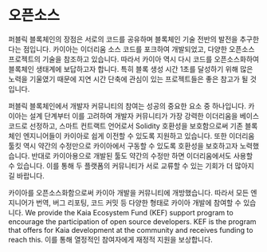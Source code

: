 # 오픈소스

퍼블릭 블록체인의 장점은 서로의 코드를 공유하며 블록체인 기술 전반의 발전을 추구한다는 점입니다. 카이아는 이더리움 소스 코드를 포크하여 개발되었고, 다양한 오픈소스 프로젝트의 기술을 참조하고 있습니다. 따라서 카이아 역시 다시 코드를 오픈소스화하여 블록체인 생태계에 보답하고자 합니다. 특히 블록 생성 시간 1초를 달성하기 위해 많은 노력을 기울였기 때문에 지연 시간 단축에 관심이 있는 프로젝트들은 좋은 참고가 될 것입니다.

퍼블릭 블록체인에서 개발자 커뮤니티의 참여는 성공의 중요한 요소 중 하나입니다. 카이아는 설계 단계부터 이를 고려하여 개발자 커뮤니티가 가장 강력한 이더리움을 베이스 코드로 선정하고, 스마트 컨트랙트 언어로서 Solidity 호환성을 보호함으로써 기존 블록체인 엔지니어들이 카이아로 쉽게 이전할 수 있도록 지원하고 있습니다. 또한 이더리움 툴킷 역시 약간의 수정만으로 카이아에서 구동할 수 있도록 호환성을 보호하고자 노력했습니다. 반대로 카이아용으로 개발된 툴도 약간의 수정만 하면 이더리움에서도 사용할 수 있습니다. 이를 통해 두 플랫폼의 커뮤니티가 서로 교류할 수 있는 기회가 더 많아지길 바랍니다.

카이아를 오픈소스화함으로써 카이아 개발을 커뮤니티에 개방했습니다. 따라서 모든 엔지니어가 번역, 버그 리포팅, 코드 커밋 등 다양한 형태로 카이아 개발에 참여할 수 있습니다. We provide the Kaia Ecosystem Fund (KEF) support program to encourage the participation of open source developers. KEF is the program that offers for Kaia development at the community and receives funding to reach this. 이를 통해 열정적인 참여자에게 재정적 지원을 보상합니다.
